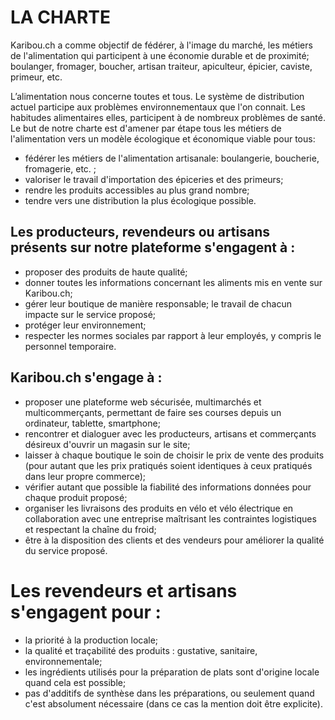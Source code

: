 # LA CHARTE
Karibou.ch a comme objectif de fédérer, à l'image du marché, les métiers de l'alimentation qui participent à une économie durable et de proximité; boulanger, fromager, boucher, artisan traiteur, apiculteur, épicier, caviste, primeur, etc.

L’alimentation nous concerne toutes et tous. Le système de distribution actuel participe aux problèmes environnementaux que l'on connait. Les habitudes alimentaires elles, participent à de nombreux problèmes de santé. Le but de notre charte est d'amener par étape tous les métiers de l'alimentation vers un modèle écologique et économique viable pour tous:

* fédérer les métiers de l'alimentation artisanale: boulangerie, boucherie, fromagerie, etc. ;
* valoriser le travail d'importation des épiceries et des primeurs;
* rendre les produits accessibles au plus grand nombre;
* tendre vers une distribution la plus écologique possible.

## Les producteurs, revendeurs ou artisans présents sur notre plateforme s'engagent à :
* proposer des produits de haute qualité;
* donner toutes les informations concernant les aliments mis en vente sur Karibou.ch;
* gérer leur boutique de manière responsable; le travail de chacun impacte sur le service proposé;
* protéger leur environnement;
* respecter les normes sociales par rapport à leur employés, y compris le personnel temporaire.

## Karibou.ch s'engage à :
* proposer une plateforme web sécurisée, multimarchés et multicommerçants, permettant de faire ses courses depuis un ordinateur, tablette, smartphone;
* rencontrer et dialoguer avec les producteurs, artisans et commerçants désireux d'ouvrir un magasin sur le site;
* laisser à chaque boutique le soin de choisir le prix de vente des produits (pour autant que les prix pratiqués soient identiques à ceux pratiqués dans leur propre commerce);
* vérifier autant que possible la fiabilité des informations données pour chaque produit proposé;
* organiser les livraisons des produits en vélo et vélo électrique en collaboration avec une entreprise maîtrisant les contraintes logistiques et respectant la chaîne du froid;
* être à la disposition des clients et des vendeurs pour améliorer la qualité du service proposé.

# Les revendeurs et artisans s'engagent pour : 
* la priorité à la production locale;
* la qualité et traçabilité des produits : gustative, sanitaire, environnementale;
* les ingrédients utilisés pour la préparation de plats sont d'origine locale quand cela est possible;
* pas d'additifs de synthèse dans les préparations, ou seulement quand c'est absolument nécessaire (dans ce cas la mention doit être explicite).

